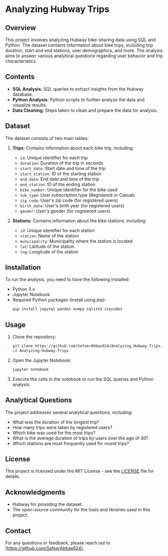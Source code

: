 # Analyzing Hubway Trips

## Overview
This project involves analyzing Hubway bike-sharing data using SQL and Python. The dataset contains information about bike trips, including trip duration, start and end stations, user demographics, and more. The analysis aims to answer various analytical questions regarding user behavior and trip characteristics.

## Contents
- **SQL Analysis**: SQL queries to extract insights from the Hubway database.
- **Python Analysis**: Python scripts to further analyze the data and visualize results.
- **Data Cleaning**: Steps taken to clean and prepare the data for analysis.

## Dataset
The dataset consists of two main tables:
1. **Trips**: Contains information about each bike trip, including:
   - `id`: Unique identifier for each trip
   - `duration`: Duration of the trip in seconds
   - `start_date`: Start date and time of the trip
   - `start_station`: ID of the starting station
   - `end_date`: End date and time of the trip
   - `end_station`: ID of the ending station
   - `bike_number`: Unique identifier for the bike used
   - `sub_type`: User subscription type (Registered or Casual)
   - `zip_code`: User's zip code (for registered users)
   - `birth_date`: User's birth year (for registered users)
   - `gender`: User's gender (for registered users)

2. **Stations**: Contains information about the bike stations, including:
   - `id`: Unique identifier for each station
   - `station`: Name of the station
   - `municipality`: Municipality where the station is located
   - `lat`: Latitude of the station
   - `lng`: Longitude of the station

## Installation
To run the analysis, you need to have the following installed:
- Python 3.x
- Jupyter Notebook
- Required Python packages (install using pip):
  ```bash
  pip install jupysql pandas numpy sqlite3 zipcodes
  ```

## Usage
1. Clone the repository:
   ```bash
   git clone https://github.com/SafeerAbbas624/Analyzing_Hubway_Trips.git
   cd Analyzing-Hubway-Trips
   ```

2. Open the Jupyter Notebook:
   ```bash
   jupyter notebook
   ```

3. Execute the cells in the notebook to run the SQL queries and Python analysis.

## Analytical Questions
The project addresses several analytical questions, including:
- What was the duration of the longest trip?
- How many trips were taken by registered users?
- Which bike was used for the most trips?
- What is the average duration of trips by users over the age of 30?
- Which stations are most frequently used for round trips?

## License
This project is licensed under the MIT License - see the [LICENSE](LICENSE) file for details.

## Acknowledgments
- Hubway for providing the dataset.
- The open-source community for the tools and libraries used in this project.

## Contact
For any questions or feedback, please reach out to [https://github.com/SafeerAbbas624].
